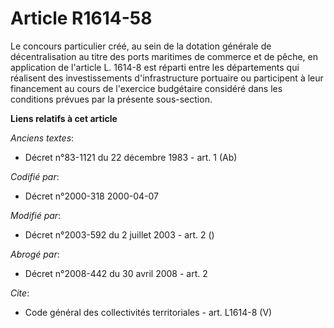 # Article R1614-58

Le concours particulier créé, au sein de la dotation générale de décentralisation au titre des ports maritimes de commerce et
de pêche, en application de l'article L. 1614-8 est réparti entre les départements qui réalisent des investissements
d'infrastructure portuaire ou participent à leur financement au cours de l'exercice budgétaire considéré dans les conditions
prévues par la présente sous-section.

**Liens relatifs à cet article**

_Anciens textes_:

  - Décret n°83-1121 du 22 décembre 1983 - art. 1 (Ab)

_Codifié par_:

  - Décret n°2000-318 2000-04-07

_Modifié par_:

  - Décret n°2003-592 du 2 juillet 2003 - art. 2 ()

_Abrogé par_:

  - Décret n°2008-442 du 30 avril 2008 - art. 2

_Cite_:

  - Code général des collectivités territoriales - art. L1614-8 (V)
